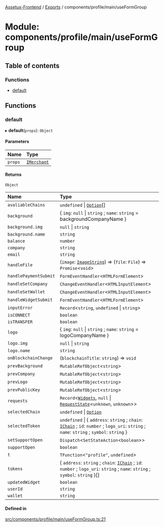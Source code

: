 [Assetux-Frontend](../README.md) / [Exports](../modules.md) / components/profile/main/useFormGroup

# Module: components/profile/main/useFormGroup

## Table of contents

### Functions

- [default](components_profile_main_useFormGroup.md#default)

## Functions

### default

▸ **default**(`props`): `Object`

#### Parameters

| Name | Type |
| :------ | :------ |
| `props` | [`IMerchant`](../interfaces/lib_backend_ecommerce_types_backend_ecommerce.IMerchant.md) |

#### Returns

`Object`

| Name | Type |
| :------ | :------ |
| `avaliableChains` | `undefined` \| [`Option`](components_profile_main_types_main.md#option)[] |
| `background` | { `img`: ``null`` \| `string` ; `name`: `string` = backgroundCompanyName } |
| `background.img` | ``null`` \| `string` |
| `background.name` | `string` |
| `balance` | `number` |
| `company` | `string` |
| `email` | `string` |
| `handleFile` | (`image`: [`ImageString`](components_profile_main_types_main.md#imagestring)) => (`file`: `File`) => `Promise`<`void`\> |
| `handlePaymentSubmit` | `FormEventHandler`<`HTMLFormElement`\> |
| `handleSetCompany` | `ChangeEventHandler`<`HTMLInputElement`\> |
| `handleSetWallet` | `ChangeEventHandler`<`HTMLInputElement`\> |
| `handleWidgetSubmit` | `FormEventHandler`<`HTMLFormElement`\> |
| `inputError` | `Record`<`string`, `undefined` \| `string`\> |
| `isCONNECT` | `boolean` |
| `isTRANSFER` | `boolean` |
| `logo` | { `img`: ``null`` \| `string` ; `name`: `string` = logoCompanyName } |
| `logo.img` | ``null`` \| `string` |
| `logo.name` | `string` |
| `onBlockchainChange` | (`blockchainTitle`: `string`) => `void` |
| `prevBackground` | `MutableRefObject`<`string`\> |
| `prevCompany` | `MutableRefObject`<`string`\> |
| `prevLogo` | `MutableRefObject`<`string`\> |
| `prevPublicKey` | `MutableRefObject`<`string`\> |
| `requests` | `Record`<[`Widgets`](components_profile_main_types_main.md#widgets), ``null`` \| [`RequestState`](core_backend_types_core_backend.md#requeststate)<`unknown`, `unknown`\>\> |
| `selectedChain` | `undefined` \| [`Option`](components_profile_main_types_main.md#option) |
| `selectedToken` | `undefined` \| { `address`: `string` ; `chain`: [`IChain`](../interfaces/lib_backend_ecommerce_types_backend_ecommerce.IChain.md) ; `id`: `number` ; `logo_uri`: `string` ; `name`: `string` ; `symbol`: `string`  } |
| `setSupportOpen` | `Dispatch`<`SetStateAction`<`boolean`\>\> |
| `supportOpen` | `boolean` |
| `t` | `TFunction`<``"profile"``, `undefined`\> |
| `tokens` | { `address`: `string` ; `chain`: [`IChain`](../interfaces/lib_backend_ecommerce_types_backend_ecommerce.IChain.md) ; `id`: `number` ; `logo_uri`: `string` ; `name`: `string` ; `symbol`: `string`  }[] |
| `updatedWidget` | `boolean` |
| `userId` | `string` |
| `wallet` | `string` |

#### Defined in

[src/components/profile/main/useFormGroup.ts:21](https://github.com/ASSETUX/frontend/blob/9a68660/src/components/profile/main/useFormGroup.ts#L21)
